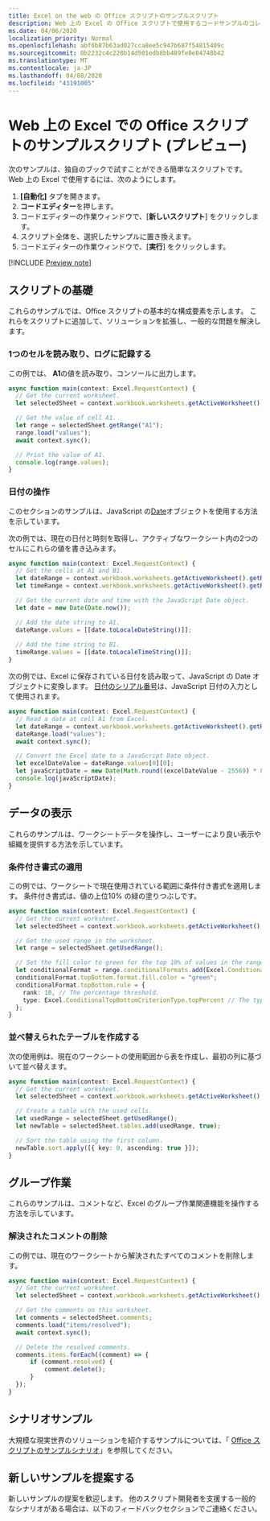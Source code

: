 ```yaml
---
title: Excel on the web の Office スクリプトのサンプルスクリプト
description: Web 上の Excel の Office スクリプトで使用するコードサンプルのコレクションです。
ms.date: 04/06/2020
localization_priority: Normal
ms.openlocfilehash: abf6b87b63ad027cca8ee5c947b687f54815409c
ms.sourcegitcommit: 0b2232c4c228b14d501edb8bb489fe0e84748b42
ms.translationtype: MT
ms.contentlocale: ja-JP
ms.lasthandoff: 04/08/2020
ms.locfileid: "43191005"
---
```

# <a name="sample-scripts-for-office-scripts-in-excel-on-the-web-preview"></a>Web 上の Excel での Office スクリプトのサンプルスクリプト (プレビュー)

次のサンプルは、独自のブックで試すことができる簡単なスクリプトです。 Web 上の Excel で使用するには、次のようにします。

1. **[自動化]** タブを開きます。
2. **コードエディター**を押します。
3. コードエディターの作業ウィンドウで、[**新しいスクリプト**] をクリックします。
4. スクリプト全体を、選択したサンプルに置き換えます。
5. コードエディターの作業ウィンドウで、[**実行**] をクリックします。

[!INCLUDE [Preview note](../includes/preview-note.md)]

## <a name="scripting-basics"></a>スクリプトの基礎

これらのサンプルでは、Office スクリプトの基本的な構成要素を示します。 これらをスクリプトに追加して、ソリューションを拡張し、一般的な問題を解決します。

### <a name="read-and-log-one-cell"></a>1つのセルを読み取り、ログに記録する

この例では、 **A1**の値を読み取り、コンソールに出力します。

``` TypeScript
async function main(context: Excel.RequestContext) {
  // Get the current worksheet.
  let selectedSheet = context.workbook.worksheets.getActiveWorksheet();

  // Get the value of cell A1.
  let range = selectedSheet.getRange("A1");
  range.load("values");
  await context.sync();

  // Print the value of A1.
  console.log(range.values);
}
```

### <a name="work-with-dates"></a>日付の操作

このセクションのサンプルは、JavaScript の[Date](https://developer.mozilla.org/docs/web/javascript/reference/global_objects/date)オブジェクトを使用する方法を示しています。

次の例では、現在の日付と時刻を取得し、アクティブなワークシート内の2つのセルにこれらの値を書き込みます。

```TypeScript
async function main(context: Excel.RequestContext) {
  // Get the cells at A1 and B1.
  let dateRange = context.workbook.worksheets.getActiveWorksheet().getRange("A1");
  let timeRange = context.workbook.worksheets.getActiveWorksheet().getRange("B1");

  // Get the current date and time with the JavaScript Date object.
  let date = new Date(Date.now());

  // Add the date string to A1.
  dateRange.values = [[date.toLocaleDateString()]];
  
  // Add the time string to B1.
  timeRange.values = [[date.toLocaleTimeString()]];
}
```

次の例では、Excel に保存されている日付を読み取って、JavaScript の Date オブジェクトに変換します。 [日付のシリアル番号](https://support.office.com/article/now-function-3337fd29-145a-4347-b2e6-20c904739c46)は、JavaScript 日付の入力として使用されます。

```TypeScript
async function main(context: Excel.RequestContext) {
  // Read a date at cell A1 from Excel.
  let dateRange = context.workbook.worksheets.getActiveWorksheet().getRange("A1");
  dateRange.load("values");
  await context.sync();

  // Convert the Excel date to a JavaScript Date object.
  let excelDateValue = dateRange.values[0][0];
  let javaScriptDate = new Date(Math.round((excelDateValue - 25569) * 86400 * 1000));
  console.log(javaScriptDate);
}
```

## <a name="display-data"></a>データの表示

これらのサンプルは、ワークシートデータを操作し、ユーザーにより良い表示や組織を提供する方法を示しています。

### <a name="apply-conditional-formatting"></a>条件付き書式の適用

この例では、ワークシートで現在使用されている範囲に条件付き書式を適用します。 条件付き書式は、値の上位10% の緑の塗りつぶしです。

```TypeScript
async function main(context: Excel.RequestContext) {
  // Get the current worksheet.
  let selectedSheet = context.workbook.worksheets.getActiveWorksheet();

  // Get the used range in the worksheet.
  let range = selectedSheet.getUsedRange();

  // Set the fill color to green for the top 10% of values in the range.
  let conditionalFormat = range.conditionalFormats.add(Excel.ConditionalFormatType.topBottom);
  conditionalFormat.topBottom.format.fill.color = "green";
  conditionalFormat.topBottom.rule = {
    rank: 10, // The percentage threshold.
    type: Excel.ConditionalTopBottomCriterionType.topPercent // The type of the top/bottom condition.
  };
}
```

### <a name="create-a-sorted-table"></a>並べ替えられたテーブルを作成する

次の使用例は、現在のワークシートの使用範囲から表を作成し、最初の列に基づいて並べ替えます。

```TypeScript
async function main(context: Excel.RequestContext) {
  // Get the current worksheet.
  let selectedSheet = context.workbook.worksheets.getActiveWorksheet();

  // Create a table with the used cells.
  let usedRange = selectedSheet.getUsedRange();
  let newTable = selectedSheet.tables.add(usedRange, true);

  // Sort the table using the first column.
  newTable.sort.apply([{ key: 0, ascending: true }]);
}
```

## <a name="collaboration"></a>グループ作業

これらのサンプルは、コメントなど、Excel のグループ作業関連機能を操作する方法を示しています。

### <a name="delete-resolved-comments"></a>解決されたコメントの削除

この例では、現在のワークシートから解決されたすべてのコメントを削除します。

```TypeScript
async function main(context: Excel.RequestContext) {
  // Get the current worksheet.
  let selectedSheet = context.workbook.worksheets.getActiveWorksheet();

  // Get the comments on this worksheet.
  let comments = selectedSheet.comments;
  comments.load("items/resolved");
  await context.sync();

  // Delete the resolved comments.
  comments.items.forEach((comment) => {
      if (comment.resolved) {
          comment.delete();
      }
  });
}
```

## <a name="scenario-samples"></a>シナリオサンプル

大規模な現実世界のソリューションを紹介するサンプルについては、「 [Office スクリプトのサンプルシナリオ](scenarios/sample-scenario-overview.md)」を参照してください。

## <a name="suggest-new-samples"></a>新しいサンプルを提案する

新しいサンプルの提案を歓迎します。 他のスクリプト開発者を支援する一般的なシナリオがある場合は、以下のフィードバックセクションでご連絡ください。
